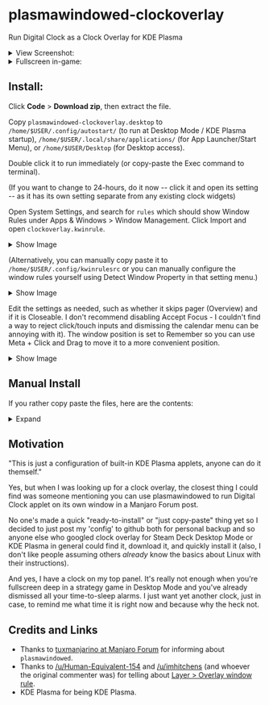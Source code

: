 # plasmawindowed-clockoverlay
Run Digital Clock as a Clock Overlay for KDE Plasma

<details><summary>View Screenshot:</summary><p>

![image](https://github.com/user-attachments/assets/f8687ee4-d284-474b-9f5b-5ad11afc4670)

</p></details>

<details><summary>Fullscreen in-game:</summary><p>
  
![image](https://github.com/user-attachments/assets/55ac117f-9aae-4460-bb9d-ca1cfb5ec045)

</p></details>

## Install:

Click **Code** > **Download zip**, then extract the file.

Copy `plasmawindowed-clockoverlay.desktop` to `/home/$USER/.config/autostart/` (to run at Desktop Mode / KDE Plasma startup), `/home/$USER/.local/share/applications/` (for App Launcher/Start Menu), or  `/home/$USER/Desktop` (for Desktop access).

Double click it to run immediately (or copy-paste the Exec command to terminal).

(If you want to change to 24-hours, do it now -- click it and open its setting -- as it has its own setting separate from any existing clock widgets)

Open System Settings, and search for `rules` which should show Window Rules under Apps & Windows > Window Management. Click Import and open `clockoverlay.kwinrule`.

<details><summary>Show Image</summary><p>

![image](https://github.com/user-attachments/assets/6b342f8d-2be5-4621-a54d-15fb34e345c2)

</p></details>

(Alternatively, you can manually copy paste it to `/home/$USER/.config/kwinrulesrc` or you can manually configure the window rules yourself using Detect Window Property in that setting menu.)

<details><summary>Show Image</summary><p>

![image](https://github.com/user-attachments/assets/dbdcca73-af40-48c9-8b6d-59c0a6cf8ac8)

</p></details>

Edit the settings as needed, such as whether it skips pager (Overview) and if it is Closeable. I don't recommend disabling Accept Focus - I couldn't find a way to reject click/touch inputs and dismissing the calendar menu can be annoying with it). The window position is set to Remember so you can use Meta + Click and Drag to move it to a more convenient position.

<details><summary>Show Image</summary><p>

![image](https://github.com/user-attachments/assets/ecdc325d-6184-4d25-9dcd-fce6131790a5)

</p></details>

## Manual Install

If you rather copy paste the files, here are the contents:

<details><summary>Expand</summary><p>

- plasmawindowed-clockoverlay.desktop:
```
[Desktop Entry]
Comment[en_US]=
Comment=
Exec=plasmawindowed org.kde.plasma.digitalclock '>' /dev/null '2>&1'
GenericName[en_US]=
GenericName=
Icon=
MimeType=
Name[en_US]=plasmawindowed
Name=plasmawindowed
Path=
StartupNotify=true
Terminal=false
TerminalOptions=
Type=Application
X-KDE-SubstituteUID=false
X-KDE-Username=
```

- clockoverlay.kwinrule:

```
[Window settings for Digital Clock]
Description=Window settings for Digital Clock
above=true
aboverule=2
acceptfocusrule=1
closeablerule=2
desktops=\\0
desktopsrule=2
ignoregeometry=true
ignoregeometryrule=2
layer=overlay
layerrule=2
noborder=true
noborderrule=2
opacityactive=30
opacityactiverule=2
opacityinactive=30
opacityinactiverule=2
position=1421,82
positionrule=4
size=70,99
sizerule=2
skippager=true
skippagerrule=2
skipswitcher=true
skipswitcherrule=2
skiptaskbar=true
skiptaskbarrule=2
title=Digital Clock
wmclass=plasmawindowed org.kde.plasmawindowed
wmclasscomplete=true
wmclassmatch=1
```

</p></details>

## Motivation

"This is just a configuration of built-in KDE Plasma applets, anyone can do it themself."

Yes, but when I was looking up for a clock overlay, the closest thing I could find was someone mentioning you can use plasmawindowed to run Digital Clock applet on its own window in a Manjaro Forum post.

No one's made a quick "ready-to-install" or "just copy-paste" thing yet so I decided to just post my 'config' to github both for personal backup and so anyone else who googled clock overlay for Steam Deck Desktop Mode or KDE Plasma in general could find it, download it, and quickly install it (also, I don't like people assuming others _already_ know the basics about Linux with their instructions).

And yes, I have a clock on my top panel. It's really not enough when you're fullscreen deep in a strategy game in Desktop Mode and you've already dismissed all your time-to-sleep alarms. I just want yet another clock, just in case, to remind me what time it is right now and because why the heck not.

## Credits and Links

- Thanks to [tuxmanjarino at Manjaro Forum](https://forum.manjaro.org/t/how-do-i-make-a-widget-be-on-top-of-everthing/57562) for informing about `plasmawindowed`.
- Thanks to [/u/Human-Equivalent-154](https://www.reddit.com/user/Human-Equivalent-154) and [/u/imhitchens](https://www.reddit.com/user/imhitchens) (and whoever the original commenter was) for telling about [Layer > Overlay window rule](https://www.reddit.com/r/kde/comments/z0zptp/is_it_possible_to_keep_a_window_above_a_full/mklebqh/).
- KDE Plasma for being KDE Plasma.

